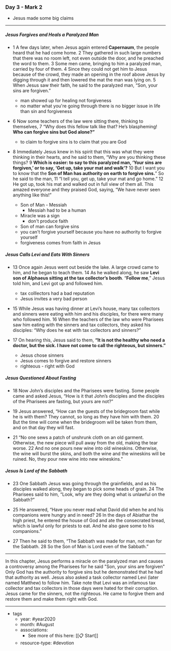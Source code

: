 ### Day 3 - Mark 2
- Jesus made some big claims

---

##### Jesus Forgives and Heals a Paralyzed Man
- 1 A few days later, when Jesus again entered **Capernaum**, the people heard that he had come home. 2 They gathered in such large numbers that there was no room left, not even outside the door, and he preached the word to them. 3 Some men came, bringing to him a paralyzed man, carried by four of them. 4 Since they could not get him to Jesus because of the crowd, they made an opening in the roof above Jesus by digging through it and then lowered the mat the man was lying on. 5 When Jesus saw their faith, he said to the paralyzed man, “Son, your sins are forgiven.”
	- man showed up for healing not forgiveness
	- no matter what you're going through there is no bigger issue in life than sin and forgiveness

- 6 Now some teachers of the law were sitting there, thinking to themselves, 7 “Why does this fellow talk like that? He’s blaspheming! **Who can forgive sins but God alone?”**
	- to claim to forgive sins is to claim that you are God

- 8 Immediately Jesus knew in his spirit that this was what they were thinking in their hearts, and he said to them, “Why are you thinking these things? 9 **Which is easier: to say to this paralyzed man, ‘Your sins are forgiven,’ or to say, ‘Get up, take your mat and walk’?** 10 But I want you to know that the **Son of Man has authority on earth to forgive sins.**” So he said to the man, 11 “I tell you, get up, take your mat and go home.” 12 He got up, took his mat and walked out in full view of them all. This amazed everyone and they praised God, saying, “We have never seen anything like this!”
	- Son of Man - Messiah
		- Messiah had to be a human
	- Miracle was a sign
		- don't produce faith
	- Son of man can forgive sins
	- you can't forgive yourself because you have no authority to forgive yourself
	- forgiveness comes from faith in Jesus

##### Jesus Calls Levi and Eats With Sinners
- 13 Once again Jesus went out beside the lake. A large crowd came to him, and he began to teach them. 14 As he walked along, he saw **Levi son of Alphaeus sitting at the tax collector’s booth**. “**Follow me**,” Jesus told him, and Levi got up and followed him.
	- tax colllectors had a bad reputation
	- Jesus invites a very bad person

- 15 While Jesus was having dinner at Levi’s house, many tax collectors and sinners were eating with him and his disciples, for there were many who followed him. 16 When the teachers of the law who were Pharisees saw him eating with the sinners and tax collectors, they asked his disciples: “Why does he eat with tax collectors and sinners?”

- 17 On hearing this, Jesus said to them, **“It is not the healthy who need a doctor, but the sick. I have not come to call the righteous, but sinners.”**
	- Jesus chose sinners
	- Jesus comes to forgive and restore sinners
	- righteous - right with God

##### Jesus Questioned About Fasting
- 18 Now John’s disciples and the Pharisees were fasting. Some people came and asked Jesus, “How is it that John’s disciples and the disciples of the Pharisees are fasting, but yours are not?”

- 19 Jesus answered, “How can the guests of the bridegroom fast while he is with them? They cannot, so long as they have him with them. 20 But the time will come when the bridegroom will be taken from them, and on that day they will fast.

- 21 “No one sews a patch of unshrunk cloth on an old garment. Otherwise, the new piece will pull away from the old, making the tear worse. 22 And no one pours new wine into old wineskins. Otherwise, the wine will burst the skins, and both the wine and the wineskins will be ruined. No, they pour new wine into new wineskins.”

##### Jesus Is Lord of the Sabbath
- 23 One Sabbath Jesus was going through the grainfields, and as his disciples walked along, they began to pick some heads of grain. 24 The Pharisees said to him, “Look, why are they doing what is unlawful on the Sabbath?”

- 25 He answered, “Have you never read what David did when he and his companions were hungry and in need? 26 In the days of Abiathar the high priest, he entered the house of God and ate the consecrated bread, which is lawful only for priests to eat. And he also gave some to his companions.”

- 27 Then he said to them, “The Sabbath was made for man, not man for the Sabbath. 28 So the Son of Man is Lord even of the Sabbath.”

---
In this chapter, Jesus performs a miracle on the paralyzed man and causes a controversy among the Pharisees for he said "Son, your sins are forgiven" Only God has the authority to forgive sins but he demonstrated that he had that authority as well. Jesus also asked a task collector named Levi (later named Matthew) to follow him. Take note that Levi was an infamous tax collector and tax collectors in those days were hated for their corruption. Jesus came for the sinners, not the righteous. He came to forgive them and restore them and make them right with God.


---

- tags
	- year: #year2020 
	- month: #August 
	- associations: 
		- See more of this here: [[📋 Start]]
	- resource-type: #devotion 
